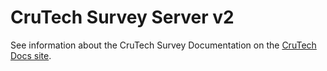 # CruTech Survey Server v2
See information about the CruTech Survey Documentation on the [CruTech Docs site](https://crutechdocs.benrobson.tk/crutech-survey/).
